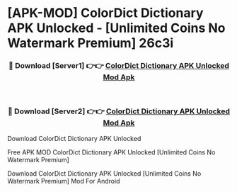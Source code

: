 # [APK-MOD] ColorDict Dictionary APK Unlocked - [Unlimited Coins No Watermark Premium] 26c3i



<div align="center">
<h3>🔴 Download [Server1] 👉👉 <a href="https://momento.my/?title=ColorDict_Dictionary_APK_Unlocked">ColorDict Dictionary APK Unlocked Mod Apk</a></h3><br>

<h3>🔴 Download [Server2] 👉👉 <a href="https://momento.my/?title=ColorDict_Dictionary_APK_Unlocked">ColorDict Dictionary APK Unlocked Mod Apk</a></h3>
</div>



Download ColorDict Dictionary APK Unlocked 

Free APK MOD ColorDict Dictionary APK Unlocked [Unlimited Coins No Watermark Premium]

Download ColorDict Dictionary APK Unlocked [Unlimited Coins No Watermark Premium] Mod For Android
